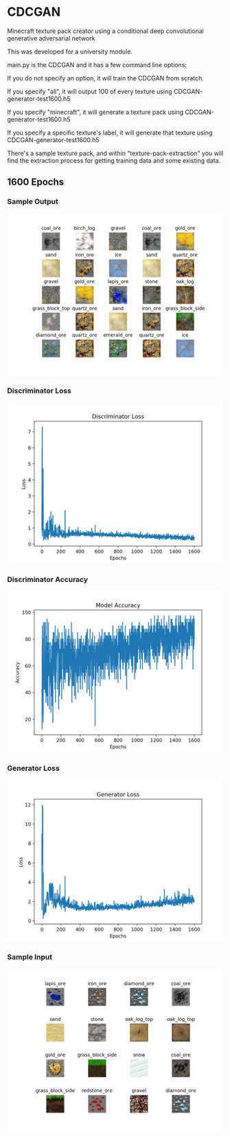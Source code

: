 # CDCGAN
Minecraft texture pack creator using a conditional deep convolutional generative adversarial network

This was developed for a university module.

main.py is the CDCGAN and it has a few command line options:

If you do not specify an option, it will train the CDCGAN from scratch.

If you specify "all", it will output 100 of every texture using CDCGAN-generator-test1600.h5

If you specify "minecraft", it will generate a texture pack using CDCGAN-generator-test1600.h5

If you specify a specific texture's label, it will generate that texture using CDCGAN-generator-test1600.h5

There's a sample texture pack, and within "texture-pack-extraction" you will find the extraction process for getting training data and some existing data.

## 1600 Epochs

### Sample Output
![](https://github.com/Zephilinox/CDCGAN/blob/master/output-test/1600.png)

### Discriminator Loss
![](https://github.com/Zephilinox/CDCGAN/blob/master/output-test/1600%20-%20d_loss.png)

### Discriminator Accuracy
![](https://github.com/Zephilinox/CDCGAN/blob/master/output-test/1600%20-%20accuracy.png)

### Generator Loss
![](https://github.com/Zephilinox/CDCGAN/blob/master/output-test/1600%20-%20g_loss.png)

### Sample Input
![](https://github.com/Zephilinox/CDCGAN/blob/master/output-test/1600-input.png)

